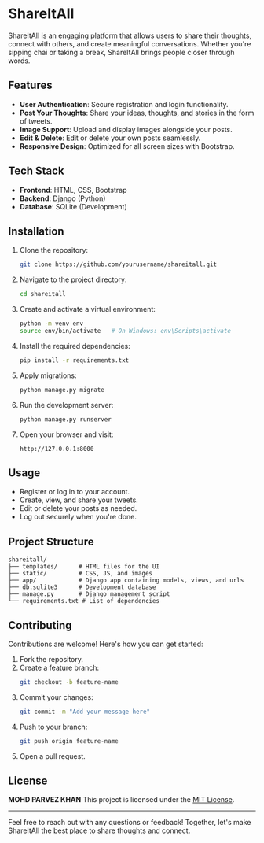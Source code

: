 # ShareItAll

ShareItAll is an engaging platform that allows users to share their thoughts, connect with others, and create meaningful conversations. Whether you're sipping chai or taking a break, ShareItAll brings people closer through words.

## Features

- **User Authentication**: Secure registration and login functionality.
- **Post Your Thoughts**: Share your ideas, thoughts, and stories in the form of tweets.
- **Image Support**: Upload and display images alongside your posts.
- **Edit & Delete**: Edit or delete your own posts seamlessly.
- **Responsive Design**: Optimized for all screen sizes with Bootstrap.

## Tech Stack

- **Frontend**: HTML, CSS, Bootstrap
- **Backend**: Django (Python)
- **Database**: SQLite (Development)


## Installation

1. Clone the repository:
   ```bash
   git clone https://github.com/yourusername/shareitall.git
   ```

2. Navigate to the project directory:
   ```bash
   cd shareitall
   ```

3. Create and activate a virtual environment:
   ```bash
   python -m venv env
   source env/bin/activate   # On Windows: env\Scripts\activate
   ```

4. Install the required dependencies:
   ```bash
   pip install -r requirements.txt
   ```

5. Apply migrations:
   ```bash
   python manage.py migrate
   ```

6. Run the development server:
   ```bash
   python manage.py runserver
   ```

7. Open your browser and visit:
   ```
   http://127.0.0.1:8000
   ```

## Usage

- Register or log in to your account.
- Create, view, and share your tweets.
- Edit or delete your posts as needed.
- Log out securely when you're done.

## Project Structure

```
shareitall/
├── templates/      # HTML files for the UI
├── static/         # CSS, JS, and images
├── app/            # Django app containing models, views, and urls
├── db.sqlite3      # Development database
├── manage.py       # Django management script
└── requirements.txt # List of dependencies
```

## Contributing

Contributions are welcome! Here's how you can get started:

1. Fork the repository.
2. Create a feature branch:
   ```bash
   git checkout -b feature-name
   ```
3. Commit your changes:
   ```bash
   git commit -m "Add your message here"
   ```
4. Push to your branch:
   ```bash
   git push origin feature-name
   ```
5. Open a pull request.

## License
**MOHD PARVEZ KHAN**
This project is licensed under the [MIT License](LICENSE).

---

Feel free to reach out with any questions or feedback! Together, let's make ShareItAll the best place to share thoughts and connect.
